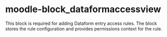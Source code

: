 moodle-block_dataformaccessview
===============================

This block is required for adding Dataform entry access rules. The block stores the rule configuration and provides permissions context for the rule.
